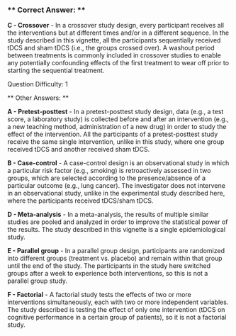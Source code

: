 ### ** Correct Answer: **

**C - Crossover** - In a crossover study design, every participant receives all the interventions but at different times and/or in a different sequence. In the study described in this vignette, all the participants sequentially received tDCS and sham tDCS (i.e., the groups crossed over). A washout period between treatments is commonly included in crossover studies to enable any potentially confounding effects of the first treatment to wear off prior to starting the sequential treatment.

Question Difficulty: 1

** Other Answers: **

**A - Pretest-posttest** - In a pretest-posttest study design, data (e.g., a test score, a laboratory study) is collected before and after an intervention (e.g., a new teaching method, administration of a new drug) in order to study the effect of the intervention. All the participants of a pretest-posttest study receive the same single intervention, unlike in this study, where one group received tDCS and another received sham tDCS.

**B - Case-control** - A case-control design is an observational study in which a particular risk factor (e.g., smoking) is retroactively assessed in two groups, which are selected according to the presence/absence of a particular outcome (e.g., lung cancer). The investigator does not intervene in an observational study, unlike in the experimental study described here, where the participants received tDCS/sham tDCS.

**D - Meta-analysis** - In a meta-analysis, the results of multiple similar studies are pooled and analyzed in order to improve the statistical power of the results. The study described in this vignette is a single epidemiological study.

**E - Parallel group** - In a parallel group design, participants are randomized into different groups (treatment vs. placebo) and remain within that group until the end of the study. The participants in the study here switched groups after a week to experience both interventions, so this is not a parallel group study.

**F - Factorial** - A factorial study tests the effects of two or more interventions simultaneously, each with two or more independent variables. The study described is testing the effect of only one intervention (tDCS on cognitive performance in a certain group of patients), so it is not a factorial study.

